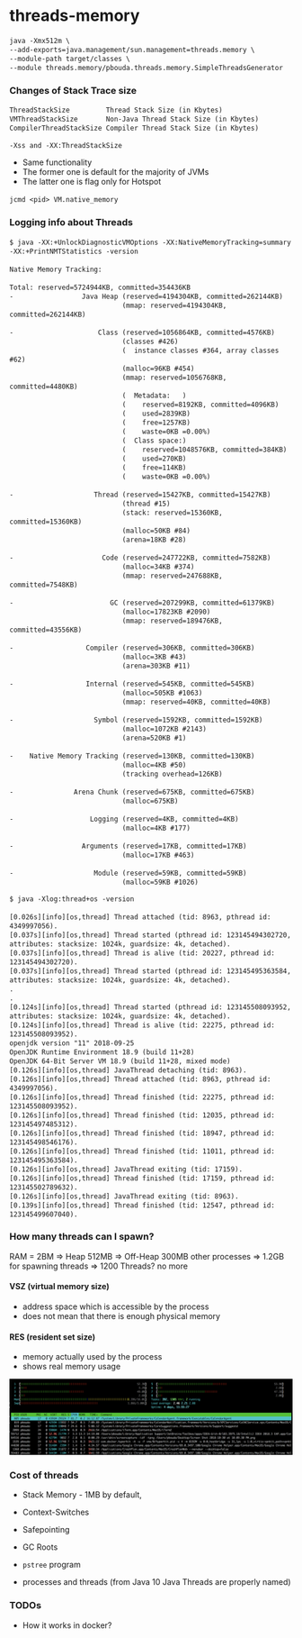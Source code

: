 # threads-memory

```
java -Xmx512m \
--add-exports=java.management/sun.management=threads.memory \
--module-path target/classes \
--module threads.memory/pbouda.threads.memory.SimpleThreadsGenerator
```

### Changes of Stack Trace size
```
ThreadStackSize	        Thread Stack Size (in Kbytes)
VMThreadStackSize	    Non-Java Thread Stack Size (in Kbytes)
CompilerThreadStackSize	Compiler Thread Stack Size (in Kbytes)
```

`-Xss and -XX:ThreadStackSize`

- Same functionality
- The former one is default for the majority of JVMs
- The latter one is flag only for Hotspot

`jcmd <pid> VM.native_memory`

### Logging info about Threads

```
$ java -XX:+UnlockDiagnosticVMOptions -XX:NativeMemoryTracking=summary -XX:+PrintNMTStatistics -version

Native Memory Tracking:

Total: reserved=5724944KB, committed=354436KB
-                 Java Heap (reserved=4194304KB, committed=262144KB)
                            (mmap: reserved=4194304KB, committed=262144KB)

-                     Class (reserved=1056864KB, committed=4576KB)
                            (classes #426)
                            (  instance classes #364, array classes #62)
                            (malloc=96KB #454)
                            (mmap: reserved=1056768KB, committed=4480KB)
                            (  Metadata:   )
                            (    reserved=8192KB, committed=4096KB)
                            (    used=2839KB)
                            (    free=1257KB)
                            (    waste=0KB =0.00%)
                            (  Class space:)
                            (    reserved=1048576KB, committed=384KB)
                            (    used=270KB)
                            (    free=114KB)
                            (    waste=0KB =0.00%)

-                    Thread (reserved=15427KB, committed=15427KB)
                            (thread #15)
                            (stack: reserved=15360KB, committed=15360KB)
                            (malloc=50KB #84)
                            (arena=18KB #28)

-                      Code (reserved=247722KB, committed=7582KB)
                            (malloc=34KB #374)
                            (mmap: reserved=247688KB, committed=7548KB)

-                        GC (reserved=207299KB, committed=61379KB)
                            (malloc=17823KB #2090)
                            (mmap: reserved=189476KB, committed=43556KB)

-                  Compiler (reserved=306KB, committed=306KB)
                            (malloc=3KB #43)
                            (arena=303KB #11)

-                  Internal (reserved=545KB, committed=545KB)
                            (malloc=505KB #1063)
                            (mmap: reserved=40KB, committed=40KB)

-                    Symbol (reserved=1592KB, committed=1592KB)
                            (malloc=1072KB #2143)
                            (arena=520KB #1)

-    Native Memory Tracking (reserved=130KB, committed=130KB)
                            (malloc=4KB #50)
                            (tracking overhead=126KB)

-               Arena Chunk (reserved=675KB, committed=675KB)
                            (malloc=675KB)

-                   Logging (reserved=4KB, committed=4KB)
                            (malloc=4KB #177)

-                 Arguments (reserved=17KB, committed=17KB)
                            (malloc=17KB #463)

-                    Module (reserved=59KB, committed=59KB)
                            (malloc=59KB #1026)
```

```
$ java -Xlog:thread+os -version

[0.026s][info][os,thread] Thread attached (tid: 8963, pthread id: 4349997056).
[0.037s][info][os,thread] Thread started (pthread id: 123145494302720, attributes: stacksize: 1024k, guardsize: 4k, detached).
[0.037s][info][os,thread] Thread is alive (tid: 20227, pthread id: 123145494302720).
[0.037s][info][os,thread] Thread started (pthread id: 123145495363584, attributes: stacksize: 1024k, guardsize: 4k, detached).
.
.
[0.124s][info][os,thread] Thread started (pthread id: 123145508093952, attributes: stacksize: 1024k, guardsize: 4k, detached).
[0.124s][info][os,thread] Thread is alive (tid: 22275, pthread id: 123145508093952).
openjdk version "11" 2018-09-25
OpenJDK Runtime Environment 18.9 (build 11+28)
OpenJDK 64-Bit Server VM 18.9 (build 11+28, mixed mode)
[0.126s][info][os,thread] JavaThread detaching (tid: 8963).
[0.126s][info][os,thread] Thread attached (tid: 8963, pthread id: 4349997056).
[0.126s][info][os,thread] Thread finished (tid: 22275, pthread id: 123145508093952).
[0.126s][info][os,thread] Thread finished (tid: 12035, pthread id: 123145497485312).
[0.126s][info][os,thread] Thread finished (tid: 18947, pthread id: 123145498546176).
[0.126s][info][os,thread] Thread finished (tid: 11011, pthread id: 123145495363584).
[0.126s][info][os,thread] JavaThread exiting (tid: 17159).
[0.126s][info][os,thread] Thread finished (tid: 17159, pthread id: 123145502789632).
[0.126s][info][os,thread] JavaThread exiting (tid: 8963).
[0.139s][info][os,thread] Thread finished (tid: 12547, pthread id: 123145499607040).

```

### How many threads can I spawn?
RAM = 2BM
=> Heap 512MB
=> Off-Heap 300MB other processes
=> 1.2GB for spawning threads => 1200 Threads? no more

#### VSZ (virtual memory size)
- address space which is accessible by the process
- does not mean that there is enough physical memory

#### RES (resident set size)
- memory actually used by the process
- shows real memory usage 

![htop example](htop.png)

### Cost of threads
- Stack Memory - 1MB by default, 
- Context-Switches
- Safepointing
- GC Roots

- `pstree` program
- processes and threads (from Java 10 Java Threads are properly named) 

### TODOs
- How it works in docker?